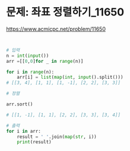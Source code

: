 # 문제: 좌표 정렬하기_11650
https://www.acmicpc.net/problem/11650

``` python


# 입력
n = int(input())
arr =[[0,0]for _ in range(n)]

for i in range(n):
    arr[i] = list(map(int, input().split()))
# [[3, 4], [1, 1], [1, -1], [2, 2], [3, 3]]

# 정렬

arr.sort()

# [[1, -1], [1, 1], [2, 2], [3, 3], [3, 4]]

# 출력
for i in arr:
    result = ' '.join(map(str, i))
    print(result)


```
